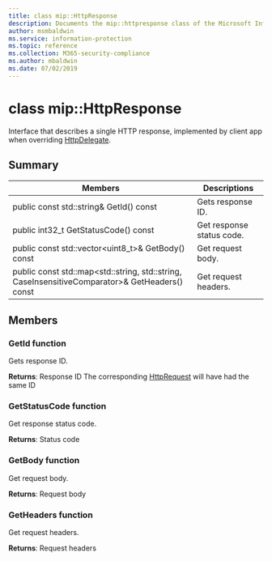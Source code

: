 ```yaml
---
title: class mip::HttpResponse 
description: Documents the mip::httpresponse class of the Microsoft Information Protection (MIP) SDK.
author: msmbaldwin
ms.service: information-protection
ms.topic: reference
ms.collection: M365-security-compliance
ms.author: mbaldwin
ms.date: 07/02/2019
---
```


# class mip::HttpResponse 
Interface that describes a single HTTP response, implemented by client app when overriding [HttpDelegate](class_mip_httpdelegate.md).
  
## Summary
 Members                        | Descriptions                                
--------------------------------|---------------------------------------------
public const std::string& GetId() const  |  Gets response ID.
public int32_t GetStatusCode() const  |  Get response status code.
public const std::vector\<uint8_t\>& GetBody() const  |  Get request body.
public const std::map\<std::string, std::string, CaseInsensitiveComparator\>& GetHeaders() const  |  Get request headers.
  
## Members
  
### GetId function
Gets response ID.

  
**Returns**: Response ID
The corresponding [HttpRequest](class_mip_httprequest.md) will have had the same ID
  
### GetStatusCode function
Get response status code.

  
**Returns**: Status code
  
### GetBody function
Get request body.

  
**Returns**: Request body
  
### GetHeaders function
Get request headers.

  
**Returns**: Request headers